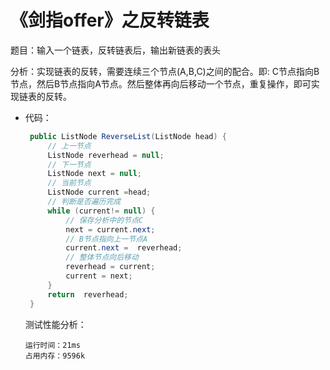 # 《剑指offer》之反转链表

题目：输入一个链表，反转链表后，输出新链表的表头

分析：实现链表的反转，需要连续三个节点(A,B,C)之间的配合。即: C节点指向B节点，然后B节点指向A节点。然后整体再向后移动一个节点，重复操作，即可实现链表的反转。

+ 代码：

  ```java
   public ListNode ReverseList(ListNode head) {
       // 上一节点
       ListNode reverhead = null;
       // 下一节点
       ListNode next = null;
       // 当前节点
       ListNode current =head;
       // 判断是否遍历完成
       while (current!= null) {
           // 保存分析中的节点C
           next = current.next;
           // B节点指向上一节点A
           current.next =  reverhead;
           // 整体节点向后移动
           reverhead = current;
           current = next;
       }
       return  reverhead;
   }
  ```

  测试性能分析：

  ```
  运行时间：21ms
  占用内存：9596k
  ```
